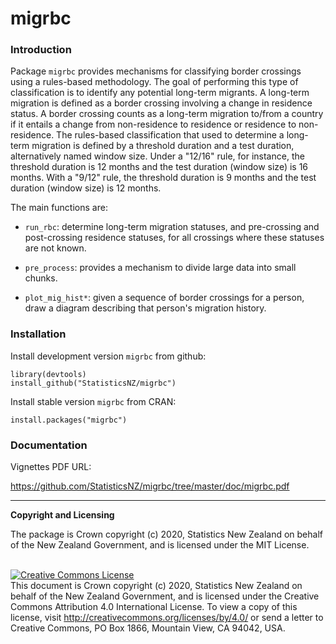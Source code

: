 
# migrbc

### Introduction

Package `migrbc` provides mechanisms for classifying border crossings using a rules-based methodology. The goal of performing this type of classification is to identify any potential long-term migrants. A long-term migration is defined as a border crossing involving a change in residence status. A border crossing counts as a long-term migration to/from a country if it entails a change from non-residence to residence or residence to non-residence. The rules-based classification that used to determine a long-term migration is defined by a threshold duration and a test duration, alternatively named window size. Under a "12/16" rule, for instance, the threshold duration is 12 months and the test duration (window size) is 16 months. With a "9/12" rule, the threshold duration is 9 months and the test duration (window size)  is 12 months. 

The main functions are:

* `run_rbc`: determine long-term migration statuses, and pre-crossing and post-crossing residence statuses, for all crossings where these statuses are not known.

* `pre_process`: provides a mechanism to divide large data into small chunks.

* `plot_mig_hist*`: given a sequence of border crossings for a person, draw a diagram describing that person's migration history.

### Installation

Install development version `migrbc` from github:

```{r, echo = FALSE}
library(devtools)
install_github("StatisticsNZ/migrbc")
```

Install stable version `migrbc` from CRAN: 

```{r, echo = FALSE}
install.packages("migrbc")
```
### Documentation

Vignettes PDF URL:

https://github.com/StatisticsNZ/migrbc/tree/master/doc/migrbc.pdf


---
__Copyright and Licensing__

The package is Crown copyright (c) 2020, Statistics New Zealand on behalf of the New Zealand Government, and is licensed under the MIT License.

<br /><a rel="license" href="http://creativecommons.org/licenses/by/4.0/"><img alt="Creative Commons License" style="border-width:0" src="https://i.creativecommons.org/l/by/4.0/88x31.png" /></a><br />This document is Crown copyright (c) 2020, Statistics New Zealand on behalf of the New Zealand Government, and is licensed under the Creative Commons Attribution 4.0 International License. To view a copy of this license, visit http://creativecommons.org/licenses/by/4.0/ or send a letter to Creative Commons, PO Box 1866, Mountain View, CA 94042, USA.
